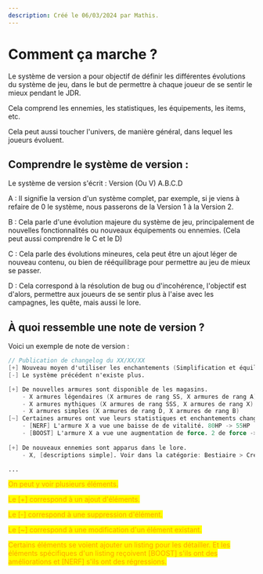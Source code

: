```yaml
---
description: Créé le 06/03/2024 par Mathis.
---
```


# Comment ça marche ?

Le système de version a pour objectif de définir les différentes évolutions du système de jeu, dans le but de permettre à chaque joueur de se sentir le mieux pendant le JDR.

Cela comprend les ennemies, les statistiques, les équipements, les items, etc.

Cela peut aussi toucher l'univers, de manière général, dans lequel les joueurs évoluent.



## Comprendre le système de version :&#x20;

Le système de version s'écrit : Version (Ou V) A.B.C.D

A : Il signifie la version d'un système complet, par exemple, si je viens à refaire de 0 le système, nous passerons de la Version 1 à la Version 2.

B : Cela parle d'une évolution majeure du système de jeu, principalement de nouvelles fonctionnalités ou nouveaux équipements ou ennemies. (Cela peut aussi comprendre le C et le D)

C : Cela parle des évolutions mineures, cela peut être un ajout léger de nouveau contenu, ou bien de rééquilibrage pour permettre au jeu de mieux se passer.

D : Cela correspond à la résolution de bug ou d'incohérence, l'objectif est d'alors, permettre aux joueurs de se sentir plus à l'aise avec les campagnes, les quête, mais aussi le lore.



## À quoi ressemble une note de version ?

Voici un exemple de note de version :

```verilog
// Publication de changelog du XX/XX/XX
[+] Nouveau moyen d'utiliser les enchantements (Simplification et équilibrage des fonctionnalités.
[-] Le système précédent n'existe plus.

[+] De nouvelles armures sont disponible de les magasins.
    - X armures légendaires (X armures de rang SS, X armures de rang A)
    - X armures mythiques (X armures de rang SSS, X armures de rang X)
    - X armures simples (X armures de rang D, X armures de rang B)
[~] Certaines armures ont vue leurs statistiques et enchantements changer.
    - [NERF] L'armure X a vue une baisse de de vitalité. 80HP -> 55HP
    - [BOOST] L'armure X a vue une augmentation de force. 2 de force -> 8 de force | Rang A -> Rang SS | Rang Rare -> Rang Mythique
    
[+] De nouveaux ennemies sont apparus dans le lore.
    - X, [descriptions simple]. Voir dans la catégorie: Bestiaire > Créatures [Type] > X

...
```

<mark style="color:orange;">On peut y voir plusieurs éléments.</mark>

<mark style="color:orange;">Le \[+] correspond à un ajout d'éléments.</mark>

<mark style="color:orange;">Le \[-] correspond à une suppression d'élément.</mark>

<mark style="color:orange;">Le \[\~] correspond à une modification d'un élément existant.</mark>

<mark style="color:orange;">Certains éléments se voient ajouter un listing pour les détailler. Et les éléments spécifiques d'un listing reçoivent \[BOOST] s'ils ont des améliorations et \[NERF] s'ils ont des régressions.</mark>
